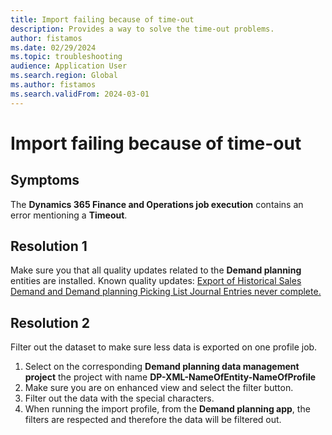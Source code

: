 ```yaml
---
title: Import failing because of time-out
description: Provides a way to solve the time-out problems.
author: fistamos
ms.date: 02/29/2024
ms.topic: troubleshooting
audience: Application User
ms.search.region: Global
ms.author: fistamos
ms.search.validFrom: 2024-03-01
---
```


# Import failing because of time-out

## Symptoms

The **Dynamics 365 Finance and Operations job execution** contains an error mentioning a **Timeout**.

## Resolution 1

Make sure you that all quality updates related to the **Demand planning** entities are installed.
Known quality updates:
 [Export of Historical Sales Demand and Demand planning Picking List Journal Entries never complete.](https://fix.lcs.dynamics.com/Issue/Details?kb=0&bugId=900476&dbType=3&qc=88596efab831d21cd42a8cb8c261bd5bbc1e4b0bb4599458dbfce8a775d5c8da)

## Resolution 2

Filter out the dataset to make sure less data is exported on one profile job.

1. Select on the corresponding **Demand planning data management project** the project with name **DP-XML-NameOfEntity-NameOfProfile**
2. Make sure you are on enhanced view and select the filter button.
4. Filter out the data with the special characters.
5. When running the import profile, from the **Demand planning app**, the filters are respected and therefore the data will be filtered out.
